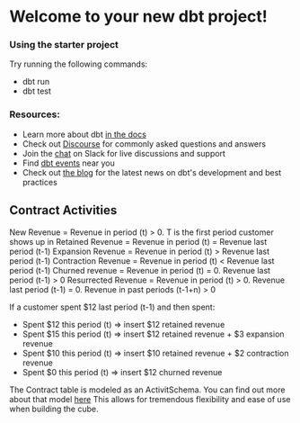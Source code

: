 # Welcome to your new dbt project!

### Using the starter project

Try running the following commands:
- dbt run
- dbt test


### Resources:
- Learn more about dbt [in the docs](https://docs.getdbt.com/docs/introduction)
- Check out [Discourse](https://discourse.getdbt.com/) for commonly asked questions and answers
- Join the [chat](https://community.getdbt.com/) on Slack for live discussions and support
- Find [dbt events](https://events.getdbt.com) near you
- Check out [the blog](https://blog.getdbt.com/) for the latest news on dbt's development and best practices

Contract Activities
-------------------
New Revenue = Revenue in period (t) > 0. T is the first period customer shows up in
Retained Revenue = Revenue in period (t) = Revenue last period (t-1)
Expansion Revenue = Revenue in period (t) > Revenue last period (t-1)
Contraction Revenue = Revenue in period (t) < Revenue last period (t-1)
Churned revenue = Revenue in period (t) = 0. Revenue last period (t-1) > 0
Resurrected Revenue = Revenue in period (t) > 0. Revenue last period (t-1) = 0. Revenue in past periods (t-1+n) > 0

If a customer spent $12 last period (t-1) and then spent:
- Spent $12 this period (t) => insert $12 retained revenue
- Spent $15 this period (t) => insert $12 retained revenue + $3 expansion revenue
- Spent $10 this period (t) => insert $10 retained revenue + $2 contraction revenue
- Spent $0  this period (t) => insert $12 churned revenue

The Contract table is modeled as an ActivitSchema. You can find out more about that model [here](http://activityschema.com) 
This allows for tremendous flexibility and ease of use when building the cube.